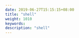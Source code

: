 ```yaml
---
date: 2019-06-27T15:15:15+08:00
title: "shell"
weight: 1010
keywords: 
description: "shell"
---
```

